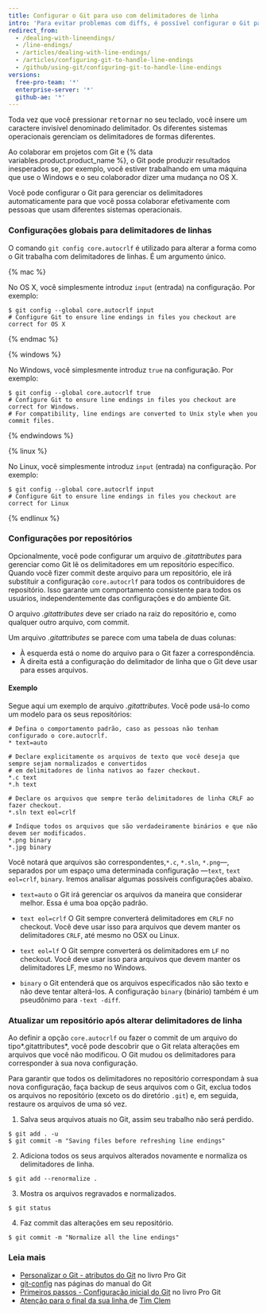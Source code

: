 ```yaml
---
title: Configurar o Git para uso com delimitadores de linha
intro: 'Para evitar problemas com diffs, é possível configurar o Git para operar adequadamente com delimitadores de linhas.'
redirect_from:
  - /dealing-with-lineendings/
  - /line-endings/
  - /articles/dealing-with-line-endings/
  - /articles/configuring-git-to-handle-line-endings
  - /github/using-git/configuring-git-to-handle-line-endings
versions:
  free-pro-team: '*'
  enterprise-server: '*'
  github-ae: '*'
---
```

Toda vez que você pressionar <kbd>retornar</kbd> no seu teclado, você insere um caractere invisível denominado delimitador. Os diferentes sistemas operacionais gerenciam os delimitadores de formas diferentes.

Ao colaborar em projetos com Git e {% data variables.product.product_name %}, o Git pode produzir resultados inesperados se, por exemplo, você estiver trabalhando em uma máquina que use o Windows e o seu colaborador dizer uma mudança no OS X.

Você pode configurar o Git para gerenciar os delimitadores automaticamente para que você possa colaborar efetivamente com pessoas que usam diferentes sistemas operacionais.

### Configurações globais para delimitadores de linhas

O comando `git config core.autocrlf` é utilizado para alterar a forma como o Git trabalha com delimitadores de linhas. É um argumento único.

{% mac %}

No OS X, você simplesmente introduz `input` (entrada) na configuração. Por exemplo:

```shell
$ git config --global core.autocrlf input
# Configure Git to ensure line endings in files you checkout are correct for OS X
```

{% endmac %}

{% windows %}

No Windows, você simplesmente introduz `true` na configuração. Por exemplo:

```shell
$ git config --global core.autocrlf true
# Configure Git to ensure line endings in files you checkout are correct for Windows.
# For compatibility, line endings are converted to Unix style when you commit files.
```

{% endwindows %}

{% linux %}

No Linux, você simplesmente introduz `input` (entrada) na configuração. Por exemplo:

```shell
$ git config --global core.autocrlf input
# Configure Git to ensure line endings in files you checkout are correct for Linux
```

{% endlinux %}

### Configurações por repositórios

Opcionalmente, você pode configurar um arquivo de *.gitattributes* para gerenciar como Git lê os delimitadores em um repositório específico. Quando você fizer commit deste arquivo para um repositório, ele irá substituir a configuração `core.autocrlf` para todos os contribuidores de repositório. Isso garante um comportamento consistente para todos os usuários, independentemente das configurações e do ambiente Git.

O arquivo *.gitattributes* deve ser criado na raiz do repositório e, como qualquer outro arquivo, com commit.

Um arquivo *.gitattributes* se parece com uma tabela de duas colunas:

* À esquerda está o nome do arquivo para o Git fazer a correspondência.
* À direita está a configuração do delimitador de linha que o Git deve usar para esses arquivos.

#### Exemplo

Segue aqui um exemplo de arquivo *.gitattributes*. Você pode usá-lo como um modelo para os seus repositórios:

```
# Defina o comportamento padrão, caso as pessoas não tenham configurado o core.autocrlf.
* text=auto

# Declare explicitamente os arquivos de texto que você deseja que sempre sejam normalizados e convertidos 
# em delimitadores de linha nativos ao fazer checkout.
*.c text
*.h text

# Declare os arquivos que sempre terão delimitadores de linha CRLF ao fazer checkout.
*.sln text eol=crlf

# Indique todos os arquivos que são verdadeiramente binários e que não devem ser modificados.
*.png binary
*.jpg binary
```

Você notará que arquivos são correspondentes,`*.c`, `*.sln`, `*.png`—, separados por um espaço uma determinada configuração —`text`, `text eol=crlf`, `binary`. Iremos analisar algumas possíveis configurações abaixo.

- `text=auto` o Git irá gerenciar os arquivos da maneira que considerar melhor. Essa é uma boa opção padrão.

- `text eol=crlf` O Git sempre converterá delimitadores em `CRLF` no checkout. Você deve usar isso para arquivos que devem manter os delimitadores `CRLF`, até mesmo no OSX ou Linux.

- `text eol=lf` O Git sempre converterá os delimitadores em `LF` no checkout. Você deve usar isso para arquivos que devem manter os delimitadores LF, mesmo no Windows.

- `binary` o Git entenderá que os arquivos especificados não são texto e não deve tentar alterá-los. A configuração `binary` (binário) também é um pseudônimo para `-text -diff`.

### Atualizar um repositório após alterar delimitadores de linha

Ao definir a opção `core.autocrlf` ou fazer o commit de um arquivo do tipo*.gitattributes*, você pode descobrir que o Git relata alterações em arquivos que você não modificou. O Git mudou os delimitadores para corresponder à sua nova configuração.

Para garantir que todos os delimitadores no repositório correspondam à sua nova configuração, faça backup de seus arquivos com o Git, exclua todos os arquivos no repositório (exceto os do diretório `.git`) e, em seguida, restaure os arquivos de uma só vez.

1. Salva seus arquivos atuais no Git, assim seu trabalho não será perdido.
  ```shell
  $ git add . -u
  $ git commit -m "Saving files before refreshing line endings"
  ```
2. Adiciona todos os seus arquivos alterados novamente e normaliza os delimitadores de linha.
  ```shell
  $ git add --renormalize .
  ```
3. Mostra os arquivos regravados e normalizados.
  ```shell
  $ git status
  ```
4. Faz commit das alterações em seu repositório.
  ```shell
  $ git commit -m "Normalize all the line endings"
  ```

### Leia mais

- [Personalizar o Git - atributos do Git](https://git-scm.com/book/en/Customizing-Git-Git-Attributes) no livro Pro Git
- [git-config](https://git-scm.com/docs/git-config) nas páginas do manual do Git
- [Primeiros passos - Configuração inicial do Git](https://git-scm.com/book/en/Getting-Started-First-Time-Git-Setup) no livro Pro Git
- [Atenção para o final da sua linha ](http://adaptivepatchwork.com/2012/03/01/mind-the-end-of-your-line/) de [Tim Clem](https://github.com/tclem)
